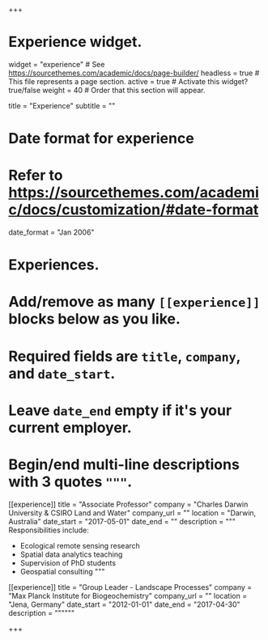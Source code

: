 +++
# Experience widget.
widget = "experience"  # See https://sourcethemes.com/academic/docs/page-builder/
headless = true  # This file represents a page section.
active = true  # Activate this widget? true/false
weight = 40  # Order that this section will appear.

title = "Experience"
subtitle = ""

# Date format for experience
#   Refer to https://sourcethemes.com/academic/docs/customization/#date-format
date_format = "Jan 2006"

# Experiences.
#   Add/remove as many `[[experience]]` blocks below as you like.
#   Required fields are `title`, `company`, and `date_start`.
#   Leave `date_end` empty if it's your current employer.
#   Begin/end multi-line descriptions with 3 quotes `"""`.
[[experience]]
  title = "Associate Professor"
  company = "Charles Darwin University & CSIRO Land and Water"
  company_url = ""
  location = "Darwin, Australia"
  date_start = "2017-05-01"
  date_end = ""
  description = """
  Responsibilities include:

  * Ecological remote sensing research
  * Spatial data analytics teaching
  * Supervision of PhD students
  * Geospatial consulting
  """

[[experience]]
  title = "Group Leader - Landscape Processes"
  company = "Max Planck Institute for Biogeochemistry"
  company_url = ""
  location = "Jena, Germany"
  date_start = "2012-01-01"
  date_end = "2017-04-30"
  description = """"""

+++
